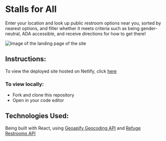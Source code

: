 # Stalls for All
Enter your location and look up public restroom options near you, sorted by nearest options, and filter whether it meets criteria such as being gender-neutral, ADA accessible, and receive directions for how to get there!

![Image of the landing page of the site](/planning/font-page.png)


## Instructions:
To view the deployed site hosted on Netlify, click [here](https://stalls-for-all.netlify.app/)

### To view locally:
- Fork and clone this repository
- Open in your code editor

## Technologies Used:
Being built with React, using [Geoapify Geocoding API](https://www.geoapify.com/geocoding-api ) and [Refuge Restrooms API](https://www.refugerestrooms.org/)
